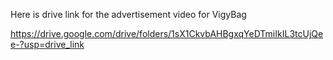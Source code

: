 Here is drive link for the advertisement video for VigyBag

https://drive.google.com/drive/folders/1sX1CkvbAHBgxqYeDTmiIkIL3tcUjQee-?usp=drive_link
